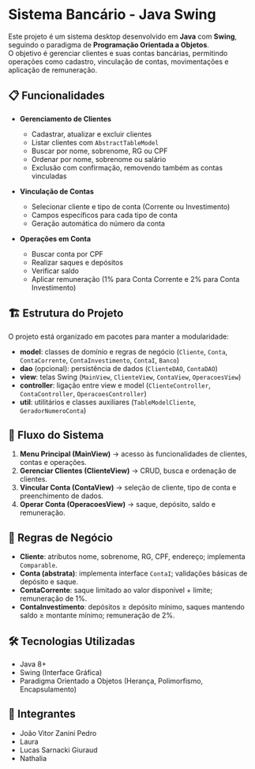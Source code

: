 # Sistema Bancário - Java Swing

Este projeto é um sistema desktop desenvolvido em **Java** com **Swing**, seguindo o paradigma de **Programação Orientada a Objetos**.  
O objetivo é gerenciar clientes e suas contas bancárias, permitindo operações como cadastro, vinculação de contas, movimentações e aplicação de remuneração.

## 📋 Funcionalidades

- **Gerenciamento de Clientes**
  - Cadastrar, atualizar e excluir clientes
  - Listar clientes com `AbstractTableModel`
  - Buscar por nome, sobrenome, RG ou CPF
  - Ordenar por nome, sobrenome ou salário
  - Exclusão com confirmação, removendo também as contas vinculadas

- **Vinculação de Contas**
  - Selecionar cliente e tipo de conta (Corrente ou Investimento)
  - Campos específicos para cada tipo de conta
  - Geração automática do número da conta

- **Operações em Conta**
  - Buscar conta por CPF
  - Realizar saques e depósitos
  - Verificar saldo
  - Aplicar remuneração (1% para Conta Corrente e 2% para Conta Investimento)

## 🏗 Estrutura do Projeto

O projeto está organizado em pacotes para manter a modularidade:

- **model**: classes de domínio e regras de negócio (`Cliente`, `Conta`, `ContaCorrente`, `ContaInvestimento`, `ContaI`, `Banco`)
- **dao** (opcional): persistência de dados (`ClienteDAO`, `ContaDAO`)
- **view**: telas Swing (`MainView`, `ClienteView`, `ContaView`, `OperacoesView`)
- **controller**: ligação entre view e model (`ClienteController`, `ContaController`, `OperacoesController`)
- **util**: utilitários e classes auxiliares (`TableModelCliente`, `GeradorNumeroConta`)

## 🔄 Fluxo do Sistema

1. **Menu Principal (MainView)** → acesso às funcionalidades de clientes, contas e operações.
2. **Gerenciar Clientes (ClienteView)** → CRUD, busca e ordenação de clientes.
3. **Vincular Conta (ContaView)** → seleção de cliente, tipo de conta e preenchimento de dados.
4. **Operar Conta (OperacoesView)** → saque, depósito, saldo e remuneração.

## 📜 Regras de Negócio

- **Cliente**: atributos nome, sobrenome, RG, CPF, endereço; implementa `Comparable`.
- **Conta (abstrata)**: implementa interface `ContaI`; validações básicas de depósito e saque.
- **ContaCorrente**: saque limitado ao valor disponível + limite; remuneração de 1%.
- **ContaInvestimento**: depósitos ≥ depósito mínimo, saques mantendo saldo ≥ montante mínimo; remuneração de 2%.

## 🛠 Tecnologias Utilizadas

- Java 8+  
- Swing (Interface Gráfica)  
- Paradigma Orientado a Objetos (Herança, Polimorfismo, Encapsulamento)  

## 👤 Integrantes

- João Vitor Zanini Pedro
- Laura
- Lucas Sarnacki Giuraud
- Nathalia
